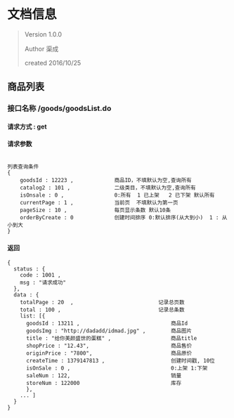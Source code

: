 # 文档信息

> Version  1.0.0
>
> Author 	渠成
>
> created 	2016/10/25



## 商品列表

### 接口名称  /goods/goodsList.do

#### 请求方式  : get

#### 请求参数

```

列表查询条件
{
	goodsId : 12223 ,  			  商品ID，不填默认为空,查询所有
	catalog2 : 101 ,   			  二级类目，不填默认为空,查询所有
	isOnsale : 0 ,     			  0:所有  1 已上架   2 已下架 默认所有
	currentPage : 1 ,          	  当前页  不填默认为第一页
	pageSize : 10 ,				  每页显示条数 默认10条
    orderByCreate : 0 			  创建时间排序 0:默认排序(从大到小)  1 : 从小到大
}
```

#### 返回

```
{
  status : {
    code : 1001 ,
    msg : "请求成功"
  },
  data : {
  	totalPage : 20	,							记录总页数
    total : 100	,							    记录总条数
  	list: [{
      goodsId : 13211 ,   							商品Id
      goodsImg : "http://dadadd/idmad.jpg" ,		商品图片
      title : "给你美颜盛世的蛋糕" , 			      商品title
      shopPrice : "12.43",							商品售价
      originPrice : "7800",							商品原价
      createTime : 1379147813 ,						创建时间戳, 10位
      isOnSale : 0 ,								0:上架 1:下架
      saleNum : 122,								销量
      storeNum : 122000 							库存
      },
    ... ]
  }
}
```

